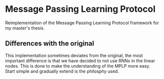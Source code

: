# Message Passing Learning Protocol
Reimplementation of the Message Passing Learning Protocol framework for my master's thesis. 



## Differences with the original
This implementation sometimes deviates from the original, the most important difference is that we have decided to not use RNNs in the linear nodes. This is done to make the understanding of the MPLP more easy. Start simple and gradually extend is the philosphy used.